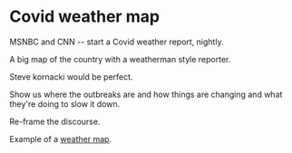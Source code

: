 # Covid weather map
MSNBC and CNN -- start a Covid weather report, nightly.

A big map of the country with a weatherman style reporter.

Steve kornacki would be perfect.

Show us where the outbreaks are and how things are changing and what they're doing to slow it down.

Re-frame the discourse.

Example of a <a href="https://en.wikipedia.org/wiki/Weather_map">weather map</a>.

